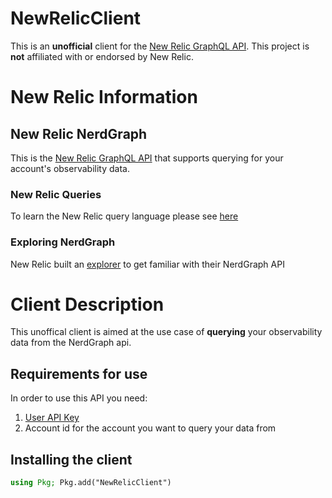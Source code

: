 # NewRelicClient
This is an **unofficial** client for the [New Relic GraphQL API](https://docs.newrelic.com/docs/apis/nerdgraph/get-started/introduction-new-relic-nerdgraph/). This project is **not** affiliated with or endorsed by New Relic.  

# New Relic Information
## New Relic NerdGraph
This is the [New Relic GraphQL API](https://docs.newrelic.com/docs/apis/nerdgraph/get-started/introduction-new-relic-nerdgraph/) that supports querying for your account's observability data. 

### New Relic Queries
To learn the New Relic query language please see [here](https://docs.newrelic.com/docs/query-your-data/nrql-new-relic-query-language/get-started/nrql-syntax-clauses-functions/)

### Exploring NerdGraph
New Relic built an [explorer](https://docs.newrelic.com/docs/apis/nerdgraph/get-started/nerdgraph-explorer) to get familiar with their NerdGraph API

# Client Description
This unoffical client is aimed at the use case of **querying** your observability data from the NerdGraph api. 

## Requirements for use
In order to use this API you need:
1. [User API Key](https://docs.newrelic.com/docs/apis/intro-apis/new-relic-api-keys/)
2. Account id for the account you want to query your data from

## Installing the client
```julia
using Pkg; Pkg.add("NewRelicClient")
```
